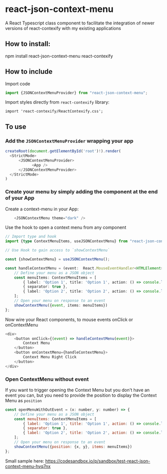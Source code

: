 # react-json-context-menu
A React Typescript class component to facilitate the integration of newer versions of react-contexify with my existing applications

## How to install:
npm install react-json-context-menu react-contexify

## How to include
Import code
```Typescript 
import {JSONContextMenuProvider} from "react-json-context-menu";
```
Import styles directly from `react-contexify` library:
```
import 'react-contexify/ReactContexify.css';
```
## To use
### Add the `JSONContextMenuProvider` wrapping your app
```Typescript
createRoot(document.getElementById('root')!).render(
  <StrictMode>
      <JSONContextMenuProvider>
            <App />
      </JSONContextMenuProvider>
  </StrictMode>
)

```
### Create your menu by simply adding the component at the end of your App
Create a context-menu in your App:
```javascript
    <JSONContextMenu theme="dark" />
```  

Use the hook to open a context menu from any component
```Typescript
// Import type and hook
import {type ContextMenuItems, useJSONContextMenu} from "react-json-context-menu";

// Use Hook to gain access to `showContextMenu`

const {showContextMenu} = useJSONContextMenu();

const handleContextMenu = (event:  React.MouseEventHandler<HTMLElement>) => {
    // Define your menu as a JSON object
    const menuItems: ContextMenuItems = [
        { label: 'Option 1', title: 'Option 1', action: () => console.log('Option 1 selected'), disabled: true },
        { separator: true },
        { label: 'Option 2', title: 'Option 2', action: () => console.log('Option 2 selected') }
    ];
    // Open your menu on response to an event
    showContextMenu({event, items: menuItems})
};
```
Now wire your React components, to mouse events onClick or onContextMenu 
```javascript
<div>
    <button onClick={(event) => handleContextMenu(event)}>
        Context Menu
    </button>
    <button onContextMenu={handleContextMenu}>
        Context Menu Right Click
    </button>
</div>
```  

### Open ContextMenu without event 
If you want to trigger opening the Context Menu but you don't have an event you can, but you need to provide the position to display the Context Menu as `position`
```javascript
const openMenuWithOutEvent = (x: number, y: number) => {
    // Define your menu as a JSON object
    const menuItems: ContextMenuItems = [
        { label: 'Option 1', title: 'Option 1', action: () => console.log('Option 1 selected'), disabled: true },
        { separator: true },
        { label: 'Option 2', title: 'Option 2', action: () => console.log('Option 2 selected') }
    ];
    // Open your menu on response to an event
    showContextMenu({position: {x, y}, items: menuItems})
};
```  

Small sample here: https://codesandbox.io/p/sandbox/test-react-json-context-menu-hvq7nx
